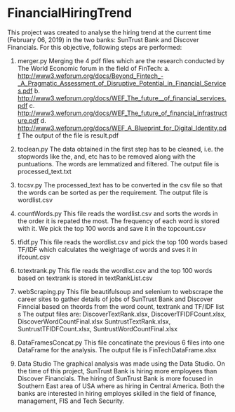 # FinancialHiringTrend


This project was created to analyse the hiring trend at the current time (February 06, 2019) in the two banks: SunTrust Bank and Discover Financials.
For this objective, following steps are performed:
1. merger.py
  Merging the 4 pdf files which are the research conducted by The World Economic forum in the field of FinTech: 
   a. http://www3.weforum.org/docs/Beyond_Fintech_-_A_Pragmatic_Assessment_of_Disruptive_Potential_in_Financial_Services.pdf
   b. http://www3.weforum.org/docs/WEF_The_future__of_financial_services.pdf
   c. http://www3.weforum.org/docs/WEF_The_future_of_financial_infrastructure.pdf
   d. http://www3.weforum.org/docs/WEF_A_Blueprint_for_Digital_Identity.pdf
  The output of the file is result.pdf
 
2. toclean.py
    The data obtained in the first step has to be cleaned, i.e. the stopwords like the, and, etc has to be removed along with     the puntuations. The words are lemmatized and filtered.
    The output file is processed_text.txt
  
3. tocsv.py
   The processed_text has to be converted in the csv file so that the words can be sorted as per the requirement.
   The output file is wordlist.csv
  
4. countWords.py
   This file reads the wordlist.csv and sorts the words in the order it is repated the most. The frequency of each word is        stored with it. We pick the top 100 words and save it in the topcount.csv
   
5. tfidf.py
    This file reads the wordlist.csv and pick the top 100 words based TF/IDF which calculates the weightage of words and sves     it in ifcount.csv
    
6. totextrank.py
   This file reads the wordlist.csv and the top 100 words based on textrank is stored in textRankList.csv 
   
7. webScraping.py
   This file beautifulsoup and selenium to webscrape the career sites to gather details of jobs of SunTrust Bank and Discover    Finncial based on theords from the word count, textrank and TF/IDF list s
   The output files are:   DiscoverTextRank.xlsx, DiscoverTFIDFCount.xlsx, DiscoverWordCountFinal.xlsx
                           SuntrustTextRank.xlsx, SuntrustTFIDFCount.xlsx, SuntrustWordCountFinal.xlsx
                           
8. DataFramesConcat.py
   This file concatinate the previous 6 files into one DataFrame for the analysis. The output file is FinTechDataFrame.xlsx
  
9. Data Studio
   The graphical analysis was made using the Data Studio. On the time of this project, SunTrust Bank is hiring more employees than Discover Financials. The hiring of SunTrust Bank is more focused in Southern East area of USA where as hiring in Central America. Both the banks are interested in hiring employes skilled in the field of finance, management, FIS and Tech Security.
